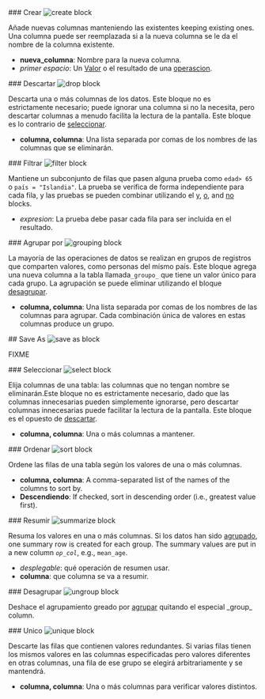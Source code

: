 <div id="create" markdown="1">
### Crear


<img class="block" src="{{ 'es/transform/create.svg' | relative_url }}" alt="create block"/>

Añade nuevas columnas manteniendo las existentes keeping existing ones.
Una columna puede ser reemplazada si a la nueva columna se le da el nombre de la columna existente.

- **nueva_columna**: Nombre para la nueva columna.
- *primer espacio*: Un [Valor](../value/) o el resultado de una [operascion](../operation/).
</div>

<div id="drop" markdown="1">
### Descartar

<img class="block" src="{{ 'es/transform/drop.svg' | relative_url }}" alt="drop block"/>

Descarta una o más columnas de los datos.
Este bloque no es estrictamente necesario; puede ignorar una columna si no la necesita, pero
descartar columnas a menudo facilita la lectura de la pantalla.
Este bloque es lo contrario de [seleccionar](../transform/#select).

- **columna, columna**: Una lista separada por comas de los nombres de las columnas que se eliminarán.
</div>

<div id="filter" markdown="1">
### Filtrar

<img class="block" src="{{ 'es/transform/filter.svg' | relative_url }}" alt="filter block"/>

Mantiene un subconjunto de filas que pasen alguna prueba como `edad> 65` o `país = "Islandia"`.
La prueba se verifica de forma independiente para cada fila,
y las pruebas se pueden combinar utilizando el [y](../operation/#logical),
[o](../operation/#logical),
and [no](../operation/#not) blocks.

-  *expresion*: La prueba debe pasar cada fila para ser incluida en el resultado.
</div>

<div id="groupBy" markdown="1">
### Agrupar por

<img class="block" src="{{ 'es/transform/group_by.svg' | relative_url }}" alt="grouping block"/>

La mayoría de las operaciones de datos se realizan en grupos de registros que comparten valores, como personas del mismo país.
Este bloque agrega una nueva columna a la tabla llamada`_groupo_` que tiene un valor único para cada grupo.
La agrupación se puede eliminar utilizando el bloque [desagrupar](../transform/#ungroup).

- **columna, columna**: Una lista separada por comas de los nombres de las columnas para agrupar.
   Cada combinación única de valores en estas columnas produce un grupo.
</div>

<div id="saveAs" markdown="1">
## Save As

<img class="block" src="{{ 'es/transform/saveas.svg' | relative_url }}" alt="save as block"/>

FIXME

</div>

<div id="select" markdown="1">
### Seleccionar

<img class="block" src="{{ 'es/transform/select.svg' | relative_url }}" alt="select block"/>

Elija columnas de una tabla: las columnas que no tengan nombre se eliminarán.Este bloque no es estrictamente necesario,
dado que las columnas innecesarias pueden simplemente ignorarse,
pero descartar columnas innecesarias puede facilitar la lectura de la pantalla. Este bloque es el opuesto de [descartar](../transform/#drop).

- **columna, columna**: Una o más columnas a mantener.
</div>

<div id="sort" markdown="1">
### Ordenar


<img class="block" src="{{ 'es/transform/sort.svg' | relative_url }}" alt="sort block"/>

Ordene las filas de una tabla según los valores de una o más columnas.

- **columna, columna**: A comma-separated list of the names of the columns to sort by.
- **Descendiendo**: If checked, sort in descending order (i.e., greatest value first).
</div>

<div id="summarize" markdown="1">
### Resumir


<img class="block" src="{{ 'es/transform/summarize.svg' | relative_url }}" alt="summarize block"/>

Resuma los valores en una o más columnas.
Si los datos han sido [agrupado](../transform/#group),
one summary row is created for each group.
The summary values are put in a new column <code><em>op</em>\_<em>col</em></code>,
e.g., <code>mean\_age</code>.

-   *desplegable*: qué operación de resumen usar.
-   **columna**: que columna se va a resumir.
</div>

<div id="ungroup" markdown="1">
### Desagrupar


<img class="block" src="{{ 'es/transform/ungroup.svg' | relative_url }}" alt="ungroup block"/>

Deshace el agrupamiento greado por [agrupar](../transform/#group)
quitando el especial \_group\_ column.
</div>

<div id="unique" markdown="1">
### Unico


<img class="block" src="{{ 'es/transform/unique.svg' | relative_url }}" alt="unique block"/>

Descarte las filas que contienen valores redundantes.
Si varias filas tienen los mismos valores en las columnas especificadas
pero valores diferentes en otras columnas,
una fila de ese grupo se elegirá arbitrariamente y se mantendrá.

- **columna, columna**: Una o más columnas para verificar valores distintos.
</div>
